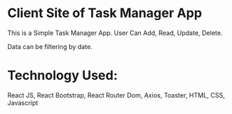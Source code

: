 # Client Site of Task Manager App

This is a Simple Task Manager App. User Can Add, Read, Update, Delete.

Data can be filtering by date.

# Technology Used:

React JS,
React Bootstrap,
React Router Dom,
Axios,
Toaster,
HTML,
CSS,
Javascript

